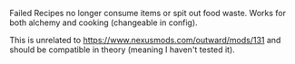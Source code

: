 Failed Recipes no longer consume items or spit out food waste.
Works for both alchemy and cooking (changeable in config).

This is unrelated to https://www.nexusmods.com/outward/mods/131 and should be compatible in theory (meaning I haven't tested it).